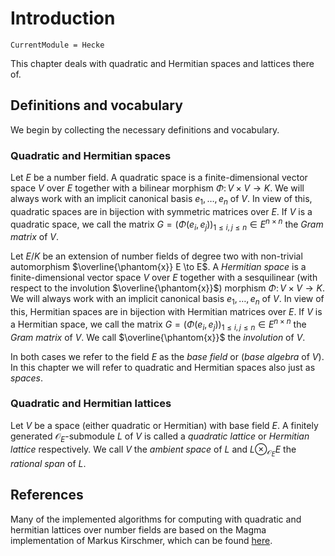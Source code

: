 # Introduction
```@meta
CurrentModule = Hecke
```


This chapter deals with quadratic and Hermitian spaces and lattices there of. 

## Definitions and vocabulary

We begin by collecting the necessary definitions and vocabulary. 

### Quadratic and Hermitian spaces

Let $E$ be a number field. A quadratic space is a finite-dimensional vector space
$V$ over $E$ together with a bilinear morphism $\Phi \colon V \times V \to K$.
We will always work with an implicit canonical basis $e_1,\dotsc,e_n$ of $V$.
In view of this, quadratic spaces are in bijection with symmetric matrices over $E$.
If $V$ is a quadratic space, we call the matrix $G = (\Phi(e_i, e_j))_{1 \leq i, j \leq n} \in E^{n \times n}$
the *Gram matrix* of $V$.

Let $E/K$ be an extension of number fields of degree two with non-trivial automorphism $\overline{\phantom{x}} E \to E$. A *Hermitian space* is a finite-dimensional vector space
$V$ over $E$ together with a sesquilinear (with respect to the involution $\overline{\phantom{x}}$) morphism $\Phi \colon V \times V \to K$.
We will always work with an implicit canonical basis $e_1,\dotsc,e_n$ of $V$.
In view of this, Hermitian spaces are in bijection with Hermitian matrices over $E$.
If $V$ is a Hermitian space, we call the matrix $G = (\Phi(e_i, e_j))_{1 \leq i, j \leq n} \in E^{n \times n}$
the *Gram matrix* of $V$. We call $\overline{\phantom{x}}$ the *involution* of $V$.

In both cases we refer to the field $E$ as the *base field* or (*base algebra*
of $V$). In this chapter we will refer to quadratic and Hermitian spaces also just as
*spaces*. 

### Quadratic and Hermitian lattices

Let $V$ be a space (either quadratic or Hermitian) with base field $E$.
A finitely generated $\mathcal O_E$-submodule $L$ of $V$ is called a *quadratic lattice* or *Hermitian lattice* respectively.
We call $V$ the *ambient space* of $L$ and $L\otimes_{\mathcal O_E} E$ the *rational span* of $L$.

## References

Many of the implemented algorithms for computing with quadratic and hermitian lattices
over number fields are based on the Magma implementation of Markus Kirschmer, which can
be found [here](http://www.math.rwth-aachen.de/~Markus.Kirschmer/magma/lat.html).
